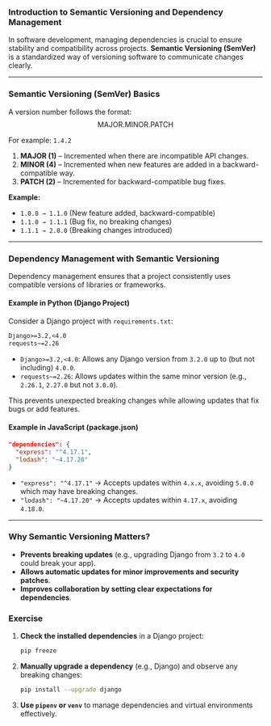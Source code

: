 ### **Introduction to Semantic Versioning and Dependency Management**

In software development, managing dependencies is crucial to ensure stability and compatibility across projects. **Semantic Versioning (SemVer)** is a standardized way of versioning software to communicate changes clearly.

---

### **Semantic Versioning (SemVer) Basics**
A version number follows the format:
$$\text{MAJOR}.\text{MINOR}.\text{PATCH}$$

For example: `1.4.2`

1. **MAJOR (1)** – Incremented when there are incompatible API changes.
2. **MINOR (4)** – Incremented when new features are added in a backward-compatible way.
3. **PATCH (2)** – Incremented for backward-compatible bug fixes.

**Example:**
- `1.0.0 → 1.1.0` (New feature added, backward-compatible)
- `1.1.0 → 1.1.1` (Bug fix, no breaking changes)
- `1.1.1 → 2.0.0` (Breaking changes introduced)

---

### **Dependency Management with Semantic Versioning**
Dependency management ensures that a project consistently uses compatible versions of libraries or frameworks.

#### **Example in Python (Django Project)**
Consider a Django project with `requirements.txt`:
```txt
Django>=3.2,<4.0
requests~=2.26
```
- `Django>=3.2,<4.0`: Allows any Django version from `3.2.0` up to (but not including) `4.0.0`.
- `requests~=2.26`: Allows updates within the same minor version (e.g., `2.26.1`, `2.27.0` but not `3.0.0`).

This prevents unexpected breaking changes while allowing updates that fix bugs or add features.

#### **Example in JavaScript (package.json)**
```json
"dependencies": {
  "express": "^4.17.1",
  "lodash": "~4.17.20"
}
```
- `"express": "^4.17.1"` → Accepts updates within `4.x.x`, avoiding `5.0.0` which may have breaking changes.
- `"lodash": "~4.17.20"` → Accepts updates within `4.17.x`, avoiding `4.18.0`.

---

### **Why Semantic Versioning Matters?**
- **Prevents breaking updates** (e.g., upgrading Django from `3.2` to `4.0` could break your app).
- **Allows automatic updates for minor improvements and security patches**.
- **Improves collaboration by setting clear expectations for dependencies**.

### **Exercise**
1. **Check the installed dependencies** in a Django project:
   ```sh
   pip freeze
   ```
2. **Manually upgrade a dependency** (e.g., Django) and observe any breaking changes:
   ```sh
   pip install --upgrade django
   ```
3. **Use `pipenv` or `venv`** to manage dependencies and virtual environments effectively.
